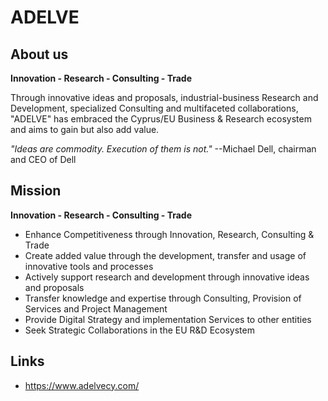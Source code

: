 # ADELVE

## About us

**Innovation - Research - Consulting - Trade**

Through innovative ideas and proposals, industrial-business Research and Development, specialized Consulting and multifaceted collaborations, "ADELVE" has embraced  the Cyprus/EU Business & Research ecosystem and aims to gain but also add value.


*"Ideas are commodity. Execution of them is not."* --Michael Dell, chairman and CEO of Dell
 

## Mission

**Innovation - Research - Consulting - Trade**

- Enhance Competitiveness through Innovation, Research, Consulting & Trade
- Create added value through the development, transfer and usage of innovative tools and processes
- Actively support research and development through innovative ideas and proposals
- Transfer knowledge and expertise through Consulting, Provision of Services and Project Management
- Provide Digital Strategy and implementation Services to other entities 
- Seek Strategic Collaborations in the EU R&D Ecosystem

## Links
- https://www.adelvecy.com/
